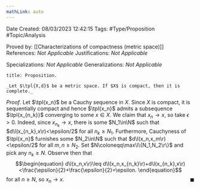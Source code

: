 ```yaml
---
mathLink: auto
---
```


<div class="topSpace"></div>

Date Created: 08/03/2023 12:42:15
Tags: #Type/Proposition #Topic/Analysis

Proved by: [[Characterizations of compactness (metric space)]]
References: _Not Applicable_
Justifications: _Not Applicable_

Specializations: _Not Applicable_
Generalizations: _Not Applicable_

``` ad-Proposition
title: Proposition.

_Let $\tpl{X,d}$ be a metric space. If $X$ is compact, then it is complete._

```

_Proof_. Let $\tpl{x_n}$ be a Cauchy sequence in $X$. Since $X$ is compact, it is sequentially compact and hence $\tpl{x_n}$ admits a subsequence $\tpl{x_{n_k}}$ converging to some $x\in X$. We claim that $x_n\to x$, so take $\epsilon>0$. Indeed, since $x_{n_k}\to x$, there is some $N_1\in\N$ such that $d\l(x_{n_k},x\r)<\epsilon/2$ for all $n_k\geq N_1$. Furthermore, Cauchyness of $\tpl{x_n}$ furnishes some $N_2\in\N$ such that $d\l(x_n,x_m\r)<\epsilon/2$ for all $m,n\geq N_2$. Set $N\coloneqq\max\l\{N_1,N_2\r\}$ and pick any $n_k\geq N$. Observe then that
$$\begin{equation}
    d\l(x_n,x\r)\leq d\l(x_n,x_{n_k}\r)+d\l(x_{n_k},x\r)<\frac{\epsilon}{2}+\frac{\epsilon}{2}=\epsilon.
\end{equation}$$
for all $n\geq N$, so $x_n\to x$.<span style="float:right;">$\blacksquare$</span>
